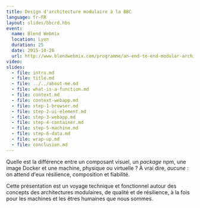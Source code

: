 ```yaml
---
title: Design d'architecture modulaire à la BBC
language: fr-FR
layout: slides/bbcrd.hbs
event:
  name: Blend Webmix
  location: Lyon
  duration: 25
  date: 2015-10-28
  url: http://www.blendwebmix.com/programme/an-end-to-end-modular-architecture-at-the-bbc.html
video:
slides:
  - file: intro.md
  - file: title.md
  - file: ../../about-me.md
  - file: what-is-a-function.md
  - file: context.md
  - file: context-webapp.md
  - file: step-1-browser.md
  - file: step-2-ui-element.md
  - file: step-3-webapp.md
  - file: step-4-container.md
  - file: step-5-machine.md
  - file: step-6-data.md
  - file: wrap-up.md
  - file: conclusion.md
---
```


Quelle est la différence entre un composant visuel, un *package* npm, une image Docker et une machine, physique ou virtuelle ? À vrai dire, *aucune* : on attend d'eux résilience, composition et fiabilité.

Cette présentation est un voyage technique et fonctionnel autour des concepts des architectures modulaires, de qualité et de résilience, à la fois pour les machines et les êtres humaines que nous sommes.
